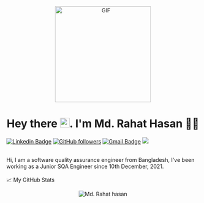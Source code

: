 <div align="center">
<img align="center" alt="GIF" height="250px" src="https://media.giphy.com/media/du3J3cXyzhj75IOgvA/giphy.gif" />

# Hey there <img src="https://media.giphy.com/media/hvRJCLFzcasrR4ia7z/giphy.gif" width="25px">. I'm Md. Rahat Hasan 👨‍🎓
</div>

[![Linkedin Badge](https://img.shields.io/badge/-Md.%20Rahat%20Hasan-blue?style=social&logo=Linkedin&logoColor=blue&link=https://www.linkedin.com/in/ashikruet133068/)](https://www.linkedin.com/in/md-rahat-hasan-0b8292178/)
 [![GitHub followers](https://img.shields.io/github/followers/3024k?label=Follow&style=social)](https://github.com/3024k/?tab=follow) 
 [![Gmail Badge](https://img.shields.io/badge/-rahatcsejnu@gmail.com-c14438?style=social&logo=Gmail&logoColor=red&link=mailto:rahatcsejnu@gmail.com)](mailto:rahatcsejnu@gmail.com) 
 ![](https://visitor-badge.glitch.me/badge?page_id=3024k.3024k) 

<br />
Hi, I am a software quality assurance engineer from Bangladesh, I've been working as a Junior SQA Engineer since 10th December, 2021.
<br />
<br />
  
<summary>📈 My GitHub Stats</summary>

<p align="center"> <img src="https://github-readme-stats.vercel.app/api?username=rahat7872&show_icons=true&theme=gotham" alt="Md. Rahat hasan" />

</details>

